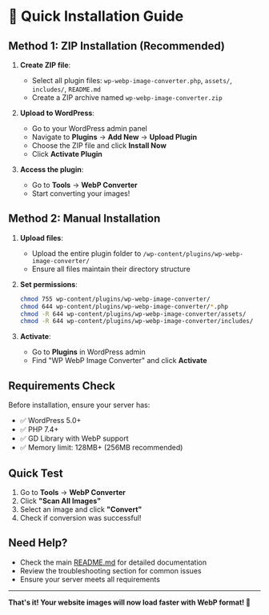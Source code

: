 # 🚀 Quick Installation Guide

## Method 1: ZIP Installation (Recommended)

1. **Create ZIP file**:
   - Select all plugin files: `wp-webp-image-converter.php`, `assets/`, `includes/`, `README.md`
   - Create a ZIP archive named `wp-webp-image-converter.zip`

2. **Upload to WordPress**:
   - Go to your WordPress admin panel
   - Navigate to **Plugins** → **Add New** → **Upload Plugin**
   - Choose the ZIP file and click **Install Now**
   - Click **Activate Plugin**

3. **Access the plugin**:
   - Go to **Tools** → **WebP Converter**
   - Start converting your images!

## Method 2: Manual Installation

1. **Upload files**:
   - Upload the entire plugin folder to `/wp-content/plugins/wp-webp-image-converter/`
   - Ensure all files maintain their directory structure

2. **Set permissions**:

   ```bash
   chmod 755 wp-content/plugins/wp-webp-image-converter/
   chmod 644 wp-content/plugins/wp-webp-image-converter/*.php
   chmod -R 644 wp-content/plugins/wp-webp-image-converter/assets/
   chmod -R 644 wp-content/plugins/wp-webp-image-converter/includes/
   ```

3. **Activate**:
   - Go to **Plugins** in WordPress admin
   - Find "WP WebP Image Converter" and click **Activate**

## Requirements Check

Before installation, ensure your server has:

- ✅ WordPress 5.0+
- ✅ PHP 7.4+
- ✅ GD Library with WebP support
- ✅ Memory limit: 128MB+ (256MB recommended)

## Quick Test

1. Go to **Tools** → **WebP Converter**
2. Click **"Scan All Images"**
3. Select an image and click **"Convert"**
4. Check if conversion was successful!

## Need Help?

- Check the main [README.md](README.md) for detailed documentation
- Review the troubleshooting section for common issues
- Ensure your server meets all requirements

---

**That's it! Your website images will now load faster with WebP format! 🎉**
